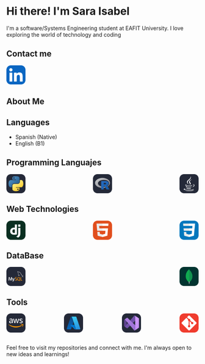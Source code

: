# Hi there! I'm Sara Isabel

I'm a software/Systems Engineering student at EAFIT University. I love exploring the world of technology and coding

## Contact me
[<img src="https://github.com/tandpfun/skill-icons/blob/main/icons/LinkedIn.svg" width="50" height="50">](https://www.linkedin.com/in/sara-isabel-ortiz-371046326)

## About Me


## Languages
- Spanish (Native)
- English (B1)

## Programming Languajes
<div style="display: flex; justify-content: space-between;">
  <img src="https://github.com/tandpfun/skill-icons/blob/main/icons/Python-Dark.svg" width="50" height="50">
  <img src="https://github.com/tandpfun/skill-icons/blob/main/icons/R-Dark.svg" width="50" height="50">
  <img src="https://github.com/tandpfun/skill-icons/blob/main/icons/Java-Dark.svg" width="50" height="50">
</div>

## Web Technologies
<div style="display: flex; justify-content: space-between;">
  <img src="https://github.com/tandpfun/skill-icons/blob/main/icons/Django.svg" width="50" height="50">
  <img src="https://github.com/tandpfun/skill-icons/blob/main/icons/HTML.svg" width="50" height="50">
  <img src="https://github.com/tandpfun/skill-icons/blob/main/icons/CSS.svg" width="50" height="50">
</div>

## DataBase
<div style="display: flex; justify-content: space-between;">
  <img src="https://github.com/tandpfun/skill-icons/blob/main/icons/MySQL-Dark.svg" width="50" height="50">
  <img src="https://github.com/tandpfun/skill-icons/blob/main/icons/MongoDB.svg" width="50" height="50">
</div>

## Tools
<div style="display: flex; justify-content: space-between;">
  <img src="https://github.com/tandpfun/skill-icons/blob/main/icons/AWS-Dark.svg" width="50" height="50">
  <img src="https://github.com/tandpfun/skill-icons/blob/main/icons/Azure-Dark.svg" width="50" height="50">
  <img src="https://github.com/tandpfun/skill-icons/blob/main/icons/VisualStudio-Dark.svg" width="50" height="50">
  <img src="https://github.com/tandpfun/skill-icons/blob/main/icons/Git.svg" width="50" height="50">
</div>

<br>

Feel free to visit my repositories and connect with me. I'm always open to new ideas and learnings!
